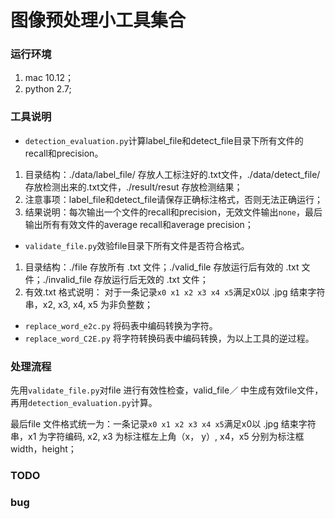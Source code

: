# 图像预处理小工具集合

### 运行环境
1. mac 10.12；
2. python 2.7;

###  工具说明
- `detection_evaluation.py`计算label_file和detect_file目录下所有文件的recall和precision。

1. 目录结构：./data/label_file/ 存放人工标注好的.txt文件，./data/detect_file/ 存放检测出来的.txt文件，./result/resut 存放检测结果；
2.  注意事项：label_file和detect_file请保存正确标注格式，否则无法正确运行；
3.  结果说明：每次输出一个文件的recall和precision，无效文件输出`none`，最后输出所有有效文件的average recall和average precision；

- `validate_file.py`效验file目录下所有文件是否符合格式。

1. 目录结构：./file 存放所有 .txt 文件；./valid_file 存放运行后有效的 .txt 文件；./invalid_file 存放运行后无效的 .txt 文件；
2. 有效.txt 格式说明： 对于一条记录`x0 x1 x2 x3 x4 x5`满足x0以 .jpg 结束字符串，x2, x3, x4, x5 为非负整数； 

- `replace_word_e2c.py` 将码表中编码转换为字符。
- `replace_word_C2E.py` 将字符转换码表中编码转换，为以上工具的逆过程。

### 处理流程
先用`validate_file.py`对file 进行有效性检查，valid_file／ 中生成有效file文件，再用`detection_evaluation.py`计算。

最后file 文件格式统一为：一条记录`x0 x1 x2 x3 x4 x5`满足x0以 .jpg 结束字符串，x1 为字符编码, x2, x3 为标注框左上角（x， y）, x4，x5 分别为标注框width，height； 

### TODO

### bug